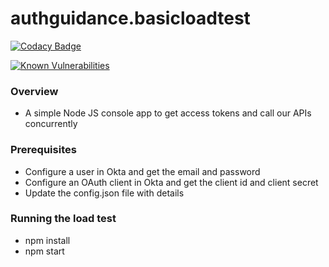 # authguidance.basicloadtest

[![Codacy Badge](https://app.codacy.com/project/badge/Grade/a9d34a930e0c4504a0ad0e99d1b2613b)](https://www.codacy.com/gh/gary-archer/authguidance.basicloadtest/dashboard?utm_source=github.com&amp;utm_medium=referral&amp;utm_content=gary-archer/authguidance.basicloadtest&amp;utm_campaign=Badge_Grade)

[![Known Vulnerabilities](https://snyk.io/test/github/gary-archer/authguidance.basicloadtest/badge.svg?targetFile=package.json)](https://snyk.io/test/github/gary-archer/authguidance.basicloadtest?targetFile=package.json)
 
### Overview

* A simple Node JS console app to get access tokens and call our APIs concurrently

### Prerequisites

* Configure a user in Okta and get the email and password
* Configure an OAuth client in Okta and get the client id and client secret
* Update the config.json file with details

### Running the load test

* npm install
* npm start
